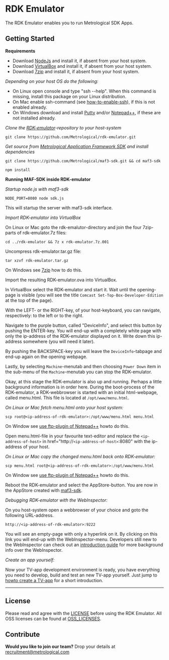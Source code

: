 RDK Emulator
============

The RDK Emulator enables you to run Metrological SDK Apps.

Getting Started
---------------

**Requirements**

- Download [NodeJs](https://nodejs.org/) and install it, if absent from your host system.
- Download [VirtualBox](http://virtualbox.org) and install it, if absent from your host system.
- Download [7zip](http://www.7-zip.org/) and install it, if absent from your host system.

*Depending on your host OS do the following:*

- On Linux open console and type "ssh --help". When this command is missing, install this package on your Linux distribution.
- On Mac enable ssh-command (see [how-to-enable-ssh](http://www.maclife.com/article/howtos/how_enable_ssh_your_mac)), if this is not enabled already.
- On Windows download and install [Putty](http://www.chiark.greenend.org.uk/~sgtatham/putty/download.html) and/or [Notepad++](http://notepad-plus-plus.org/), if these are not installed already. 

*Clone the [RDK-emulator](https://github.com/Metrological/rdk-emulator.git)-repository to your host-system*

  `git clone https://github.com/Metrological/rdk-emulator.git` 

*Get source from [Metrological Application Framework SDK](https://github.com/metrological/maf3-sdk) and install dependencies*

  `git clone https://github.com/Metrological/maf3-sdk.git && cd maf3-sdk`

  `npm install` 
 
**Running MAF-SDK inside RDK-emulator**

*Startup node.js with maf3-sdk*

  `NODE_PORT=8080 node sdk.js`

This will startup the server with maf3-sdk interface.

*Import RDK-emulator into VirtualBox*

On Linux or Mac goto the rdk-emalutor-directory and join the four 7zip-parts of rdk-emulator.7z files:

  `cd ../rdk-emulator && 7z x rdk-emulator.7z.001`

Uncompress rdk-emulator.tar.gz file:
  
  `tar xzvf rdk-emulator.tar.gz`

On Windows see [7zip](http://www.7-zip.org/) how to do this.

Import the resulting RDK-emulator.ova into VirtualBox.

In VirtualBox select the RDK-emulator and start it. Wait until the opening-page is visible (you will see the title `Comcast Set-Top-Box-Developer-Edition` at the top of the page).

With the LEFT- or the RIGHT-key, of your host-keyboard, you can navigate, respectively: to the left or to the right. 

Navigate to the purple button, called "DeviceInfo", and select this button by pushing the ENTER-key. You will end-up with a completely white page with only the ip-address of the RDK-emulator displayed on it. Write down this ip-address somewhere (you will need it later). 

By pushing the BACKSPACE-key you will leave the `DeviceInfo`-tabpage and end-up again on the opening webpage. 

Lastly, by selecting `Machine`-menutab and then choosing `Power Down` item in the sub-menu of the `Machine`-menutab you can stop the RDK-emulator. 

Okay, at this stage the RDK-emulator is also up and running. Perhaps a little background information is in order here. During the boot-process of the RDK-emulator, a RDK-webbrowser is started with an initial html-webpage, called menu.html. This file is located at `/opt/www/menu.html`.     

*On Linux or Mac fetch menu.html onto your host system:*
   
  `scp root@<ip-address-of-rdk-emulator>:/opt/www/menu.html menu.html`

On Window see [use ftp-plugin of Notepad++](http://www.thewindowsclub.com/access-ftp-server-notepad) howto do this.

Open menu.html-file in your favourite text-editor and replace the `<ip-address-of-host>` in href="http://`<ip-address-of-host>`:8080" with the ip-address of your host.

*On Linux or Mac copy the changed menu.html back onto RDK-emulator:*

  `scp menu.html root@<ip-address-of-rdk-emulator>:/opt/www/menu.html`

On Window see [use ftp-plugin of Notepad++](http://www.thewindowsclub.com/access-ftp-server-notepad) howto do this.

Reboot the RDK-emulator and select the AppStore-button. You are now in the AppStore created with [maf3-sdk](https://github.com/Metrological/maf3-sdk/).

*Debugging RDK-emulator with the WebInspector:*

On you host-system open a webbrowser of your choice and goto the following URL-address.

  `http://<ip-address-of-rdk-emulator>:9222`

You will see an empty-page with only a hyperlink on it. By clicking on this link you will end-up with the WebInspector-menu. Developers still new to the WebInspector can check out an [introduction guide](https://developer.apple.com/library/mac/documentation/AppleApplications/Conceptual/Safari_Developer_Guide/Introduction/Introduction.html#//apple_ref/doc/uid/TP40007874-CH1-SW1) for more background info over the WebInspector.   

*Create an app yourself:*

Now your TV-app development environment is ready, you have everything you need to develop, build and test an new TV-app yourself. Just jump to [howto create a TV-app](https://sdk.metrological.com/getting-started) for a short introduction.  


-------------------------------

License
-------

Please read and agree with the [LICENSE](https://github.com/Metrological/rdk-emulator/blob/master/LICENSE) before using the RDK Emulator. All OSS licenses can be found at [OSS_LICENSES](https://github.com/Metrological/rdk-emulator/blob/master/OSS_LICENSES).

Contribute
----------

**Would you like to join our team?** Drop your details at recruitment@metrological.com 
